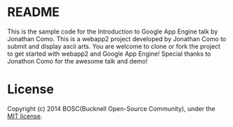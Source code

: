 # README

This is the sample code for the Introduction to Google App Engine talk by Jonathan Como. This is a webapp2 project developed by Jonathan Como to submit and display ascii arts. You are welcome to clone or fork the project to get started with webapp2 and Google App Engine!
Special thanks to Jonathon Como for the awesome talk and demo!

# License
Copyright (c) 2014 BOSC(Bucknell Open-Source Community), under the
[MIT license](http://www.opensource.org/licenses/mit-license.php).
